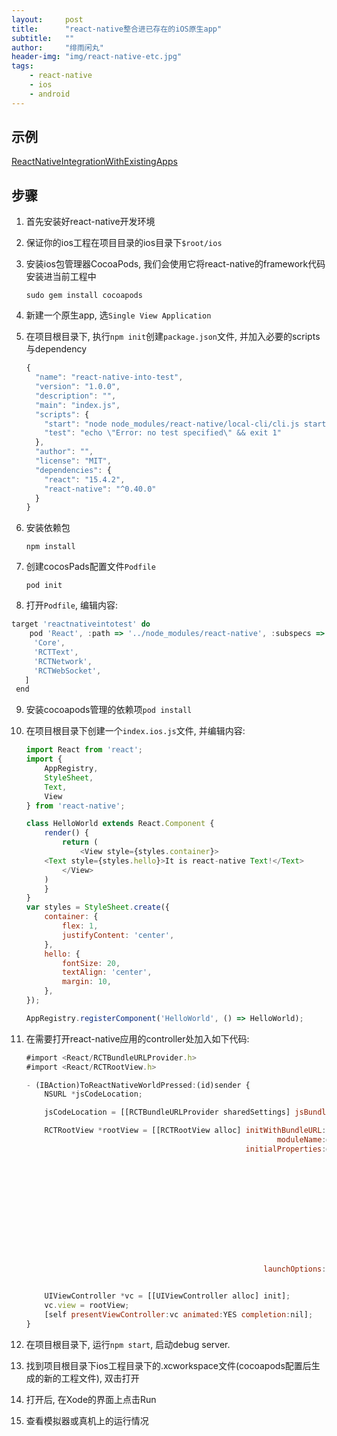 ```yaml
---
layout:     post
title:      "react-native整合进已存在的iOS原生app"
subtitle:   ""
author:     "绯雨闲丸"
header-img: "img/react-native-etc.jpg"
tags:
    - react-native
    - ios
    - android
---
```


>

## 示例

[ReactNativeIntegrationWithExistingApps][1]

## 步骤
1. 首先安装好react-native开发环境

2. 保证你的ios工程在项目目录的ios目录下`$root/ios`

3. 安装ios包管理器CocoaPods, 我们会使用它将react-native的framework代码安装进当前工程中

   `sudo gem install cocoapods`

4. 新建一个原生app, 选`Single View Application`

5. 在项目根目录下, 执行`npm init`创建`package.json`文件, 并加入必要的scripts与dependency

    ```js
    {
      "name": "react-native-into-test",
      "version": "1.0.0",
      "description": "",
      "main": "index.js",
      "scripts": {
        "start": "node node_modules/react-native/local-cli/cli.js start",
        "test": "echo \"Error: no test specified\" && exit 1"
      },
      "author": "",
      "license": "MIT",
      "dependencies": {
        "react": "15.4.2",
        "react-native": "^0.40.0"
      }
    }
    ```
6. 安装依赖包

    `npm install`

7. 创建cocosPads配置文件`Podfile`

    `pod init`

8.  打开`Podfile`, 编辑内容:

   ```js
   target 'reactnativeintotest' do
       pod 'React', :path => '../node_modules/react-native', :subspecs => [
        'Core',
        'RCTText',
        'RCTNetwork',
        'RCTWebSocket',
      ]
    end
   ```
9. 安装cocoapods管理的依赖项`pod install`

10. 在项目根目录下创建一个`index.ios.js`文件, 并编辑内容:

    ```js
    import React from 'react';
    import {
        AppRegistry,
        StyleSheet,
        Text,
        View
    } from 'react-native';

    class HelloWorld extends React.Component {
        render() {
            return (
                <View style={styles.container}>
        <Text style={styles.hello}>It is react-native Text!</Text>
            </View>
        )
        }
    }
    var styles = StyleSheet.create({
        container: {
            flex: 1,
            justifyContent: 'center',
        },
        hello: {
            fontSize: 20,
            textAlign: 'center',
            margin: 10,
        },
    });

    AppRegistry.registerComponent('HelloWorld', () => HelloWorld);
    ```
11. 在需要打开react-native应用的controller处加入如下代码:

    ```js
    #import <React/RCTBundleURLProvider.h>
    #import <React/RCTRootView.h>
    ```

    ```js
    - (IBAction)ToReactNativeWorldPressed:(id)sender {
        NSURL *jsCodeLocation;

        jsCodeLocation = [[RCTBundleURLProvider sharedSettings] jsBundleURLForBundleRoot:@"index.ios" fallbackResource:nil];

        RCTRootView *rootView = [[RCTRootView alloc] initWithBundleURL:jsCodeLocation
                                                            moduleName:@"HelloWorld"
                                                     initialProperties:@{
                                                                         @"scores" : @[
                                                                                 @{
                                                                                     @"name" : @"Alex",
                                                                                     @"value": @"42"
                                                                                     },
                                                                                 @{
                                                                                     @"name" : @"Joel",
                                                                                     @"value": @"10"
                                                                                     }
                                                                                 ]
                                                                         }

                                                         launchOptions:nil];


        UIViewController *vc = [[UIViewController alloc] init];
        vc.view = rootView;
        [self presentViewController:vc animated:YES completion:nil];
    }
    ```
12. 在项目根目录下, 运行`npm start`, 启动debug server.

13. 找到项目根目录下ios工程目录下的.xcworkspace文件(cocoapods配置后生成的新的工程文件), 双击打开

14. 打开后, 在Xode的界面上点击Run

15. 查看模拟器或真机上的运行情况

[1]: https://github.com/cyqresig/ReactNativeIntegrationWithExistingApps










